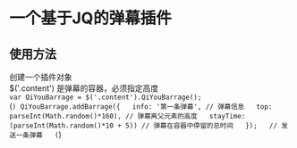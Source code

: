 # 一个基于JQ的弹幕插件
## 使用方法
创建一个插件对象  
$('.content') 是弹幕的容器，必须指定高度  
`var QiYouBarrage = $('.content').QiYouBarrage();`  
(```)
QiYouBarrage.addBarrage({  
            info: '第一条弹幕', // 弹幕信息  
            top: parseInt(Math.random()*160), // 弹幕离父元素的高度  
            stayTime: (parseInt(Math.random()*10 + 5)) // 弹幕在容器中停留的总时间  
        });  
// 发送一条弹幕  
(```)

